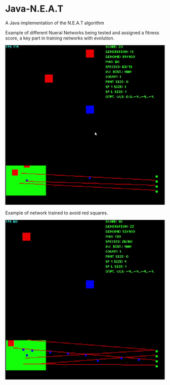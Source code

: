 # Java-N.E.A.T
A Java implementation of the N.E.A.T algorithm

Example of different Nueral Networks being tested and assigned a fitness score, a key part in training networks with evolution.

![](res/Training.gif)

Example of network trained to avoid red squares.

![](res/trained.gif)
